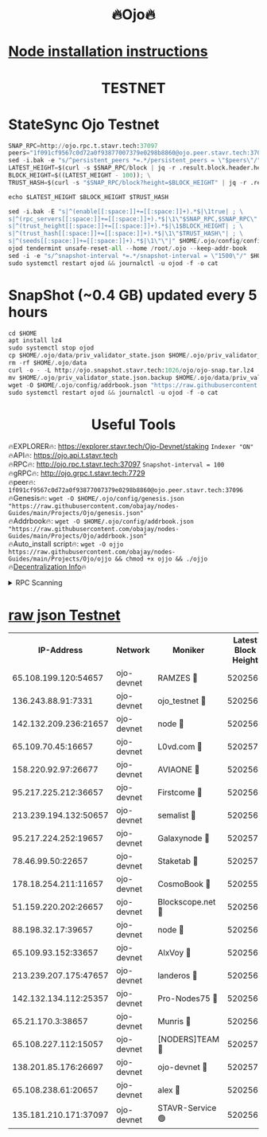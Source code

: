 <h1 align="center"> 🔥Ojo🔥</h1>

[Node installation instructions](https://github.com/obajay/nodes-Guides/tree/main/Projects/Ojo)
=

<h1 align="center"> TESTNET</h1>

# StateSync Ojo Testnet
```python
SNAP_RPC=http://ojo.rpc.t.stavr.tech:37097
peers="1f091cf9567c0d72a0f93877007379e0298b8860@ojo.peer.stavr.tech:37096"
sed -i.bak -e "s/^persistent_peers *=.*/persistent_peers = \"$peers\"/" $HOME/.ojo/config/config.toml
LATEST_HEIGHT=$(curl -s $SNAP_RPC/block | jq -r .result.block.header.height); \
BLOCK_HEIGHT=$((LATEST_HEIGHT - 100)); \
TRUST_HASH=$(curl -s "$SNAP_RPC/block?height=$BLOCK_HEIGHT" | jq -r .result.block_id.hash)

echo $LATEST_HEIGHT $BLOCK_HEIGHT $TRUST_HASH

sed -i.bak -E "s|^(enable[[:space:]]+=[[:space:]]+).*$|\1true| ; \
s|^(rpc_servers[[:space:]]+=[[:space:]]+).*$|\1\"$SNAP_RPC,$SNAP_RPC\"| ; \
s|^(trust_height[[:space:]]+=[[:space:]]+).*$|\1$BLOCK_HEIGHT| ; \
s|^(trust_hash[[:space:]]+=[[:space:]]+).*$|\1\"$TRUST_HASH\"| ; \
s|^(seeds[[:space:]]+=[[:space:]]+).*$|\1\"\"|" $HOME/.ojo/config/config.toml
ojod tendermint unsafe-reset-all --home /root/.ojo --keep-addr-book
sed -i -e "s/^snapshot-interval *=.*/snapshot-interval = \"1500\"/" $HOME/.ojo/config/app.toml
sudo systemctl restart ojod && journalctl -u ojod -f -o cat
```
# SnapShot (~0.4 GB) updated every 5 hours
```python
cd $HOME
apt install lz4
sudo systemctl stop ojod
cp $HOME/.ojo/data/priv_validator_state.json $HOME/.ojo/priv_validator_state.json.backup
rm -rf $HOME/.ojo/data
curl -o - -L http://ojo.snapshot.stavr.tech:1026/ojo/ojo-snap.tar.lz4 | lz4 -c -d - | tar -x -C $HOME/.ojo --strip-components 2
mv $HOME/.ojo/priv_validator_state.json.backup $HOME/.ojo/data/priv_validator_state.json
wget -O $HOME/.ojo/config/addrbook.json "https://raw.githubusercontent.com/obajay/nodes-Guides/main/Projects/Ojo/addrbook.json"
sudo systemctl restart ojod && journalctl -u ojod -f -o cat
```
 <h1 align="center"> Useful Tools</h1>

🔥EXPLORER🔥:        https://explorer.stavr.tech/Ojo-Devnet/staking        `Indexer "ON"` \
🔥API🔥:                     https://ojo.api.t.stavr.tech \
🔥RPC🔥:                    http://ojo.rpc.t.stavr.tech:37097              `Snapshot-interval = 100` \
🔥gRPC🔥:                  http://ojo.grpc.t.stavr.tech:7729 \
🔥peer🔥:                   `1f091cf9567c0d72a0f93877007379e0298b8860@ojo.peer.stavr.tech:37096` \
🔥Genesis🔥:    ```wget -O $HOME/.ojo/config/genesis.json "https://raw.githubusercontent.com/obajay/nodes-Guides/main/Projects/Ojo/genesis.json"``` \
🔥Addrbook🔥:    ```wget -O $HOME/.ojo/config/addrbook.json "https://raw.githubusercontent.com/obajay/nodes-Guides/main/Projects/Ojo/addrbook.json"``` \
🔥Auto_install script🔥: ```wget -O ojjo https://raw.githubusercontent.com/obajay/nodes-Guides/main/Projects/Ojo/ojjo && chmod +x ojjo && ./ojjo``` \
🔥[Decentralization Info](https://github.com/obajay/StateSync-snapshots/tree/main/Projects/Ojo/Decentralization)🔥



<details>
<summary>RPC Scanning</summary>

<h2 align="center"> We scan nodes in real time every 4 hours. And we provide the final result of RPC endpoints.
We cannot influence the operation of these nodes in any way. </h2>


```python
If Voting Power is higher than 0 --> then the Node is a validator of the network and may be subject to attack and be a potential threat to the chain.
```
```python
We marked such validators with a red symbol
```

</details>

[raw json Testnet](https://rpc-check.ojot.stavr.tech/ojot/rpc-ojot-result.json)
=


<table><tr><th>IP-Address</th><th>Network</th><th>Moniker</th><th>Latest Block Height</th><th>Earliest Block Height</th><th>Catching Up</th><th>Tx Index</th><th>Voting Power</th><th>Scan Time</th></tr><tr><td>65.108.199.120:54657</td><td>ojo-devnet</td><td>RAMZES 🔴</td><td>5202564</td><td>306156</td><td>False</td><td>on</td><td>15420</td><td>2024-01-30T11:00:58.012195714UTC</td></tr><tr><td>136.243.88.91:7331</td><td>ojo-devnet</td><td>ojo_testnet 🔴</td><td>5202565</td><td>308845</td><td>False</td><td>on</td><td>1000</td><td>2024-01-30T11:01:04.210783991UTC</td></tr><tr><td>142.132.209.236:21657</td><td>ojo-devnet</td><td>node 🔴</td><td>5202568</td><td>350001</td><td>False</td><td>on</td><td>1999</td><td>2024-01-30T11:01:21.814860050UTC</td></tr><tr><td>65.109.70.45:16657</td><td>ojo-devnet</td><td>L0vd.com 🔴</td><td>5202570</td><td>695918</td><td>False</td><td>off</td><td>998</td><td>2024-01-30T11:01:31.076032959UTC</td></tr><tr><td>158.220.92.97:26677</td><td>ojo-devnet</td><td>AVIAONE 🔴</td><td>5202567</td><td>2754001</td><td>False</td><td>on</td><td>19926</td><td>2024-01-30T11:01:14.744272203UTC</td></tr><tr><td>95.217.225.212:36657</td><td>ojo-devnet</td><td>Firstcome 🔴</td><td>5202565</td><td>2985946</td><td>False</td><td>on</td><td>13566</td><td>2024-01-30T11:01:03.940141922UTC</td></tr><tr><td>213.239.194.132:50657</td><td>ojo-devnet</td><td>semalist 🔴</td><td>5202564</td><td>3223522</td><td>False</td><td>on</td><td>21037</td><td>2024-01-30T11:00:58.265458242UTC</td></tr><tr><td>95.217.224.252:19657</td><td>ojo-devnet</td><td>Galaxynode 🔴</td><td>5202570</td><td>3685492</td><td>False</td><td>on</td><td>11888</td><td>2024-01-30T11:01:29.960798997UTC</td></tr><tr><td>78.46.99.50:22657</td><td>ojo-devnet</td><td>Staketab 🔴</td><td>5202570</td><td>4254801</td><td>False</td><td>on</td><td>1276</td><td>2024-01-30T11:01:31.366147763UTC</td></tr><tr><td>178.18.254.211:11657</td><td>ojo-devnet</td><td>CosmoBook 🔴</td><td>5202557</td><td>4392001</td><td>False</td><td>off</td><td>1047</td><td>2024-01-30T11:01:24.188617982UTC</td></tr><tr><td>51.159.220.202:26657</td><td>ojo-devnet</td><td>Blockscope.net 🔴</td><td>5202564</td><td>4425001</td><td>False</td><td>on</td><td>1790</td><td>2024-01-30T11:00:57.352227276UTC</td></tr><tr><td>88.198.32.17:39657</td><td>ojo-devnet</td><td>node 🔴</td><td>5202569</td><td>4710001</td><td>False</td><td>on</td><td>90731</td><td>2024-01-30T11:01:24.418253238UTC</td></tr><tr><td>65.109.93.152:33657</td><td>ojo-devnet</td><td>AlxVoy 🔴</td><td>5202568</td><td>4943001</td><td>False</td><td>on</td><td>4491415</td><td>2024-01-30T11:01:21.565037231UTC</td></tr><tr><td>213.239.207.175:47657</td><td>ojo-devnet</td><td>landeros 🔴</td><td>5202567</td><td>4967924</td><td>False</td><td>off</td><td>11083</td><td>2024-01-30T11:01:15.053142867UTC</td></tr><tr><td>142.132.134.112:25357</td><td>ojo-devnet</td><td>Pro-Nodes75 🔴</td><td>5202564</td><td>5102564</td><td>False</td><td>on</td><td>24651</td><td>2024-01-30T11:01:01.222221941UTC</td></tr><tr><td>65.21.170.3:38657</td><td>ojo-devnet</td><td>Munris 🔴</td><td>5202565</td><td>5102565</td><td>False</td><td>off</td><td>20123</td><td>2024-01-30T11:01:03.607277819UTC</td></tr><tr><td>65.108.227.112:15057</td><td>ojo-devnet</td><td>[NODERS]TEAM 🔴</td><td>5202570</td><td>5102570</td><td>False</td><td>off</td><td>9999</td><td>2024-01-30T11:01:30.333571363UTC</td></tr><tr><td>138.201.85.176:26697</td><td>ojo-devnet</td><td>ojo-devnet 🔴</td><td>5202570</td><td>5102570</td><td>False</td><td>on</td><td>1000024000</td><td>2024-01-30T11:01:30.696416461UTC</td></tr><tr><td>65.108.238.61:20657</td><td>ojo-devnet</td><td>alex 🔴</td><td>5202564</td><td>5131001</td><td>False</td><td>on</td><td>11359</td><td>2024-01-30T11:00:57.674642902UTC</td></tr><tr><td>135.181.210.171:37097</td><td>ojo-devnet</td><td>STAVR-Service 🟢</td><td>5202564</td><td>5201501</td><td>False</td><td>on</td><td>0</td><td>2024-01-30T11:00:58.942200745UTC</td></tr></table>
